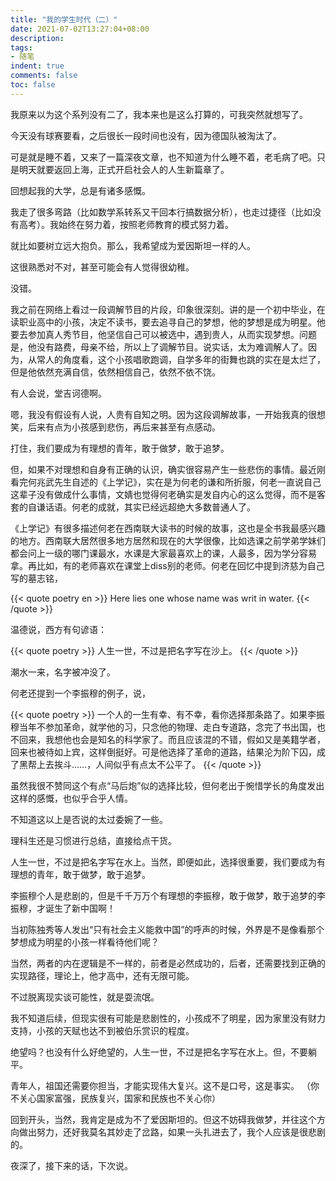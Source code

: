 ```yaml
---
title: "我的学生时代（二）"
date: 2021-07-02T13:27:04+08:00
description:
tags:
- 随笔
indent: true
comments: false
toc: false
---
```


我原来以为这个系列没有二了，我本来也是这么打算的，可我突然就想写了。

今天没有球赛要看，之后很长一段时间也没有，因为德国队被淘汰了。

可是就是睡不着，又来了一篇深夜文章，也不知道为什么睡不着，老毛病了吧。只是明天就要返回上海，正式开启社会人的人生新篇章了。

回想起我的大学，总是有诸多感慨。

我走了很多弯路（比如数学系转系又干回本行搞数据分析），也走过捷径（比如没有高考）。我始终在努力着，按照老师教育的模式努力着。

就比如要树立远大抱负。那么，我希望成为爱因斯坦一样的人。

这很熟悉对不对，甚至可能会有人觉得很幼稚。

没错。

我之前在网络上看过一段调解节目的片段，印象很深刻。讲的是一个初中毕业，在读职业高中的小孩，决定不读书，要去追寻自己的梦想，他的梦想是成为明星。他要去参加真人秀节目，他坚信自己可以被选中，遇到贵人，从而实现梦想。问题是，他没有路费，母亲不给，所以上了调解节目。说实话，太为难调解人了。因为，从常人的角度看，这个小孩唱歌跑调，自学多年的街舞也跳的实在是太烂了，但是他依然充满自信，依然相信自己，依然不依不饶。

有人会说，堂吉诃德啊。

嗯，我没有假设有人说，人贵有自知之明。因为这段调解故事，一开始我真的很想笑，后来有点为小孩感到悲伤，再后来甚至有点感动。

打住，我们要成为有理想的青年，敢于做梦，敢于追梦。

但，如果不对理想和自身有正确的认识，确实很容易产生一些悲伤的事情。最近刚看完何兆武先生自述的《上学记》，实在是为何老的谦和所折服，何老一直说自己这辈子没有做成什么事情，文婧也觉得何老确实是发自内心的这么觉得，而不是客套的自谦话语。何老的成就，其实已经远超绝大多数普通人了。

《上学记》有很多描述何老在西南联大读书的时候的故事，这也是全书我最感兴趣的地方。西南联大居然很多地方居然和现在的大学很像，比如选课之前学弟学妹们都会问上一级的哪门课最水，水课是大家最喜欢上的课，人最多，因为学分容易拿。再比如，有的老师喜欢在课堂上diss别的老师。何老在回忆中提到济慈为自己写的墓志铭，

{{< quote poetry en >}}
Here lies one whose name was writ in water.
{{< /quote >}}

温德说，西方有句谚语：

{{< quote poetry >}}
人生一世，不过是把名字写在沙上。
{{< /quote >}}

潮水一来，名字被冲没了。

何老还提到一个李振穆的例子，说，

{{< quote poetry >}}
一个人的一生有幸、有不幸，看你选择那条路了。如果李振穆当年不参加革命，就学他的习，只念他的物理、走白专道路，念完了书出国，也不回来，我想他也会是知名的科学家了。而且应该混的不错，假如又是美籍学者，回来也被待如上宾，这样倒挺好。可是他选择了革命的道路，结果沦为阶下囚，成了黑帮上去挨斗……，人间似乎有点太不公平了。
{{< /quote >}}


虽然我很不赞同这个有点“马后炮”似的选择比较，但何老出于惋惜学长的角度发出这样的感慨，也似乎合乎人情。

不知道这以上是否说的太过委婉了一些。

理科生还是习惯进行总结，直接给点干货。

人生一世，不过是把名字写在水上。当然，即便如此，选择很重要，我们要成为有理想的青年，敢于做梦，敢于追梦。

李振穆个人是悲剧的，但是千千万万个有理想的李振穆，敢于做梦，敢于追梦的李振穆，才诞生了新中国啊！

当初陈独秀等人发出“只有社会主义能救中国”的呼声的时候，外界是不是像看那个梦想成为明星的小孩一样看待他们呢？

当然，两者的内在逻辑是不一样的，前者是必然成功的，后者，还需要找到正确的实现路径，理论上，他才高中，还有无限可能。

不过脱离现实谈可能性，就是耍流氓。

我不知道后续，但现实很有可能是悲剧性的，小孩成不了明星，因为家里没有财力支持，小孩的天赋也达不到被伯乐赏识的程度。

绝望吗？也没有什么好绝望的，人生一世，不过是把名字写在水上。但，不要躺平。

青年人，祖国还需要你担当，才能实现伟大复兴。这不是口号，这是事实。
（你不关心国家富强，民族复兴，国家和民族也不关心你）

回到开头，当然，我肯定是成为不了爱因斯坦的。但这不妨碍我做梦，并往这个方向做出努力，还好我莫名其妙走了岔路，如果一头扎进去了，我个人应该是很悲剧的。

夜深了，接下来的话，下次说。